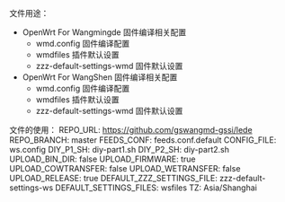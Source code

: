 文件用途：
- OpenWrt For Wangmingde 固件编译相关配置
	- wmd.config 				固件编译配置
	- wmdfiles				插件默认设置
	- zzz-default-settings-wmd		固件默认设置
- OpenWrt For WangShen 固件编译相关配置
	- wmd.config 				固件编译配置
	- wmdfiles				插件默认设置
	- zzz-default-settings-wmd		固件默认设置
	
文件的使用：
        REPO_URL: https://github.com/gswangmd-gssi/lede
        REPO_BRANCH: master
        FEEDS_CONF: feeds.conf.default
        CONFIG_FILE: ws.config
        DIY_P1_SH: diy-part1.sh
        DIY_P2_SH: diy-part2.sh
        UPLOAD_BIN_DIR: false
        UPLOAD_FIRMWARE: true
        UPLOAD_COWTRANSFER: false
        UPLOAD_WETRANSFER: false
        UPLOAD_RELEASE: true
        DEFAULT_ZZZ_SETTINGS_FILE: zzz-default-settings-ws
        DEFAULT_SETTINGS_FILES: wsfiles
        TZ: Asia/Shanghai
